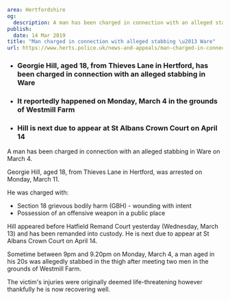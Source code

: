 ```yaml
area: Hertfordshire
og:
  description: A man has been charged in connection with an alleged stabbing in Ware on March 4.
publish:
  date: 14 Mar 2019
title: "Man charged in connection with alleged stabbing \u2013 Ware"
url: https://www.herts.police.uk/news-and-appeals/man-charged-in-connection-with-alleged-stabbing-ware-2742
```

* ### Georgie Hill, aged 18, from Thieves Lane in Hertford, has been charged in connection with an alleged stabbing in Ware

 * ### It reportedly happened on Monday, March 4 in the grounds of Westmill Farm

 * ### Hill is next due to appear at St Albans Crown Court on April 14

A man has been charged in connection with an alleged stabbing in Ware on March 4.

Georgie Hill, aged 18, from Thieves Lane in Hertford, was arrested on Monday, March 11.

He was charged with:

 * Section 18 grievous bodily harm (GBH) - wounding with intent
 * Possession of an offensive weapon in a public place

Hill appeared before Hatfield Remand Court yesterday (Wednesday, March 13) and has been remanded into custody. He is next due to appear at St Albans Crown Court on April 14.

Sometime between 9pm and 9.20pm on Monday, March 4, a man aged in his 20s was allegedly stabbed in the thigh after meeting two men in the grounds of Westmill Farm.

The victim's injuries were originally deemed life-threatening however thankfully he is now recovering well.
